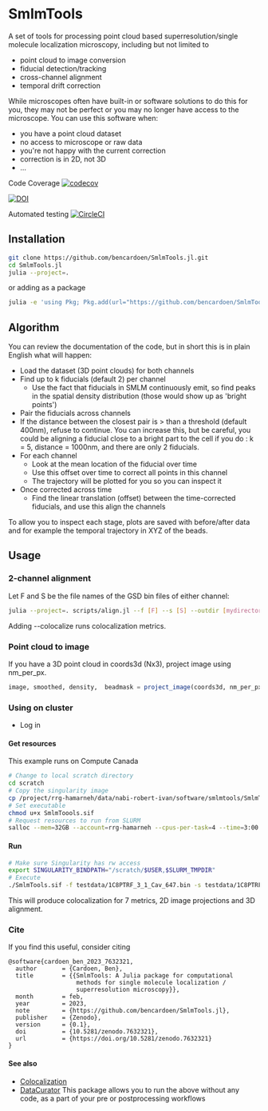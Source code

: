 # SmlmTools

A set of tools for processing point cloud based superresolution/single molecule localization microscopy, including but not limited to 
- point cloud to image conversion
- fiducial detection/tracking
- cross-channel alignment
- temporal drift correction

While microscopes often have built-in or software solutions to do this for you, they may not be perfect or you may no longer have access to the microscope.
You can use this software when:
- you have a point cloud dataset
- no access to microscope or raw data
- you're not happy with the current correction
- correction is in 2D, not 3D
- ...

Code Coverage [![codecov](https://codecov.io/gh/bencardoen/SmlmTools.jl/branch/master/graph/badge.svg?token=qFQ3PGsBBY)](https://codecov.io/gh/bencardoen/SmlmTools.jl)

[![DOI](https://zenodo.org/badge/DOI/10.5281/zenodo.7632321.svg)](https://doi.org/10.5281/zenodo.7632321)

Automated testing [![CircleCI](https://dl.circleci.com/status-badge/img/gh/bencardoen/SmlmTools.jl/tree/master.svg?style=svg&circle-token=51454c475b36421e7f42be42ebcf3dea1b77c483)](https://dl.circleci.com/status-badge/redirect/gh/bencardoen/SmlmTools.jl/tree/master)

## Installation
```bash
git clone https://github.com/bencardoen/SmlmTools.jl.git
cd SmlmTools.jl
julia --project=.
```
or adding as a package
```bash
julia -e 'using Pkg; Pkg.add(url="https://github.com/bencardoen/SmlmTools.jl.git")'
```

## Algorithm
You can review the documentation of the code, but in short this is in plain English what will happen:
- Load the dataset (3D point clouds) for both channels
- Find up to k fiducials (default 2) per channel
  - Use the fact that fiducials in SMLM continuously emit, so find peaks in the spatial density distribution (those would show up as 'bright points')
- Pair the fiducials across channels
- If the distance between the closest pair is > than a threshold (default 400nm), refuse to continue. You can increase this, but be careful, you could be aligning a fiducial close to a bright part to the cell if you do : k = 5, distance = 1000nm, and there are only 2 fiducials.
- For each channel
  - Look at the mean location of the fiducial over time
  - Use this offset over time to correct all points in this channel
  - The trajectory will be plotted for you so you can inspect it
- Once corrected across time
  - Find the linear translation (offset) between the time-corrected fiducials, and use this align the channels

To allow you to inspect each stage, plots are saved with before/after data and for example the temporal trajectory in XYZ of the beads.

## Usage

### 2-channel alignment
Let F and S be the file names of the GSD bin files of either channel:
```bash
julia --project=. scripts/align.jl --f [F] --s [S] --outdir [mydirectory] --colocalize --align --segment
```
Adding --colocalize runs colocalization metrics.

### Point cloud to image
If you have a 3D point cloud in coords3d (Nx3), project image using nm_per_px.
```julia
image, smoothed, density,  beadmask = project_image(coords3d, nm_per_px; mx=nothing, remove_bead=false, log_scale=true, σnm=10)
```

### Using on cluster
- Log in
#### Get resources
This example runs on Compute Canada
```bash
# Change to local scratch directory
cd scratch
# Copy the singularity image
cp /project/rrg-hamarneh/data/nabi-robert-ivan/software/smlmtools/SmlmTools.sif .
# Set executable
chmod u+x SmlmToools.sif
# Request resources to run from SLURM
salloc --mem=32GB --account=rrg-hamarneh --cpus-per-task=4 --time=3:00:00
```
#### Run
```bash
# Make sure Singularity has rw access
export SINGULARITY_BINDPATH="/scratch/$USER,$SLURM_TMPDIR"
# Execute
./SmlmTools.sif -f testdata/1C8PTRF_3_1_Cav_647.bin -s testdata/1C8PTRF_3_1_PTRF_568.bin -t GSD -p 10 -a -n 10 --outdir . -c
```
This will produce colocalization for 7 metrics, 2D image projections and 3D alignment.


### Cite
If you find this useful, consider citing
```bibtext
@software{cardoen_ben_2023_7632321,
  author       = {Cardoen, Ben},
  title        = {{SmlmTools: A Julia package for computational 
                   methods for single molecule localization /
                   superresolution microscopy}},
  month        = feb,
  year         = 2023,
  note         = {https://github.com/bencardoen/SmlmTools.jl},
  publisher    = {Zenodo},
  version      = {0.1},
  doi          = {10.5281/zenodo.7632321},
  url          = {https://doi.org/10.5281/zenodo.7632321}
}
``` 

#### See also
- [Colocalization](https://github.com/bencardoen/Colocalization.jl)
- [DataCurator](https://github.com/bencardoen/DataCurator.jl) This package allows you to run the above without any code, as a part of your pre or postprocessing workflows
